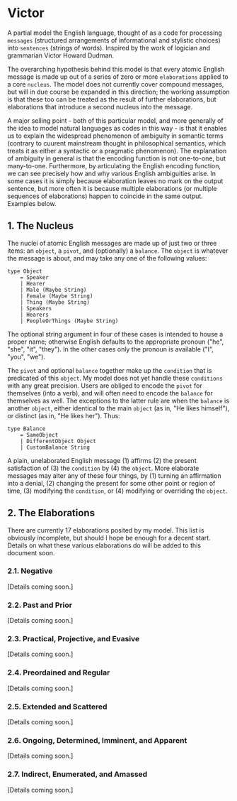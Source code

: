# Victor

A partial model the English language, thought of as a code for processing `messages` (structured arrangements of informational and stylistic choices) into `sentences` (strings of words). Inspired by the work of logician and grammarian Victor Howard Dudman.

The overarching hypothesis behind this model is that every atomic English message is made up out of a series of zero or more `elaborations` applied to a core `nucleus`. The model does not currently cover compound messages, but will in due course be expanded in this direction; the working assumption is that these too can be treated as the result of further elaborations, but elaborations that introduce a second nucleus into the message.

A major selling point - both of this particular model, and more generally of the idea to model natural languages as codes in this way - is that it enables us to explain the widespread phenomenon of ambiguity in semantic terms (contrary to cuurent mainstream thought in philosophical semantics, which treats it as either a syntactic or a pragmatic phenomenon). The explanation of ambiguity in general is that the encoding function is not one-to-one, but many-to-one. Furthermore, by articulating the English encoding function, we can see precisely how and why various English ambiguities arise. In some cases it is simply because elaboration leaves no mark on the output sentence, but more often it is because multiple elaborations (or multiple sequences of elaborations) happen to coincide in the same output. Examples below.

## 1. The Nucleus

The nuclei of atomic English messages are made up of just two or three items: an `object`, a `pivot`, and (optionally) a `balance`. The `object` is whatever the message is about, and may take any one of the following values:

    type Object
        = Speaker
        | Hearer
        | Male (Maybe String)
        | Female (Maybe String)
        | Thing (Maybe String)
        | Speakers
        | Hearers
        | PeopleOrThings (Maybe String)

The optional string argument in four of these cases is intended to house a proper name; otherwise English defaults to the appropriate pronoun ("he", "she", "it", "they"). In the other cases only the pronoun is available ("I", "you", "we").

The `pivot` and optional `balance` together make up the `condition` that is predicated of this `object`. My model does not yet handle these `conditions` with any great precision. Users are obliged to encode the `pivot` for themselves (into a verb), and will often need to encode the `balance` for themselves as well. The exceptions to the latter rule are when the `balance` is another `object`, either identical to the main `object` (as in, "He likes himself"), or distinct (as in, "He likes her"). Thus:

    type Balance
        = SameObject
        | DifferentObject Object
        | CustomBalance String

A plain, unelaborated English message (1) affirms (2) the present satisfaction of (3) the `condition` by (4) the `object`. More elaborate messages may alter any of these four things, by (1) turning an affirmation into a denial, (2) changing the present for some other point or region of time, (3) modifying the `condition`, or (4) modifying or overriding the `object`.

## 2. The Elaborations

There are currently 17 elaborations posited by my model. This list is obviously incomplete, but should I hope be enough for a decent start. Details on what these various elaborations do will be added to this document soon.

### 2.1. Negative

[Details coming soon.]

### 2.2. Past and Prior

[Details coming soon.]

### 2.3. Practical, Projective, and Evasive

[Details coming soon.]

### 2.4. Preordained and Regular

[Details coming soon.]

### 2.5. Extended and Scattered

[Details coming soon.]

### 2.6. Ongoing, Determined, Imminent, and Apparent

[Details coming soon.]

### 2.7. Indirect, Enumerated, and Amassed

[Details coming soon.]
